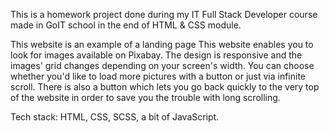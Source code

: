 This is a homework project done during my IT Full Stack Developer course made in GoIT school in the end of HTML & CSS module.

This website is an example of a landing page
This website enables you to look for images available on Pixabay. The design is responsive and the images' grid changes depending on your screen's width. You can choose whether you'd like to load more pictures with a button or just via infinite scroll. There is also a button which lets you go back quickly to the very top of the website in order to save you the trouble with long scrolling.

Tech stack: HTML, CSS, SCSS, a bit of JavaScript.
